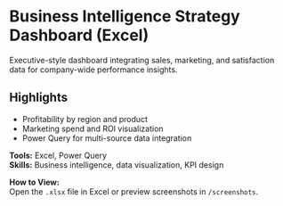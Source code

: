 # Business Intelligence Strategy Dashboard (Excel)
Executive-style dashboard integrating sales, marketing, and satisfaction data for company-wide performance insights.

## Highlights
- Profitability by region and product
- Marketing spend and ROI visualization
- Power Query for multi-source data integration

**Tools:** Excel, Power Query  
**Skills:** Business intelligence, data visualization, KPI design

**How to View:**  
Open the `.xlsx` file in Excel or preview screenshots in `/screenshots`.

